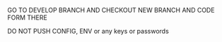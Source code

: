 GO TO DEVELOP BRANCH AND CHECKOUT NEW BRANCH AND CODE FORM THERE

DO NOT PUSH CONFIG, ENV or any keys or passwords
